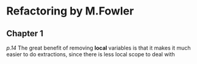 # Refactoring by M.Fowler

## Chapter 1

_p.14_ The great benefit of removing **local** variables is that it makes it much easier to do extractions,
since there is less local scope to deal with
